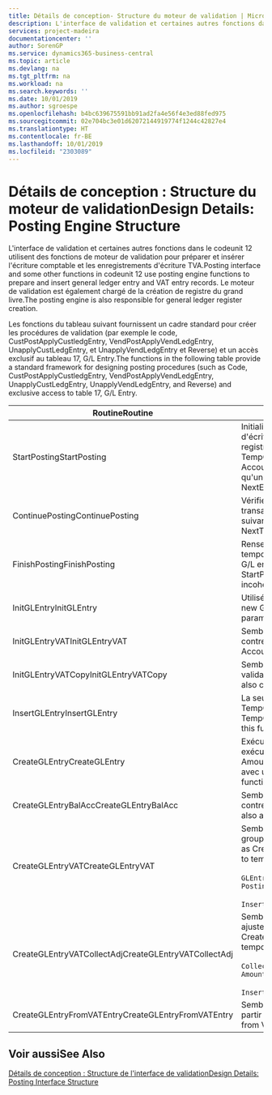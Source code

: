 ```yaml
---
title: Détails de conception- Structure du moteur de validation | Microsoft Docs
description: L'interface de validation et certaines autres fonctions dans le codeunit 12 utilisent des fonctions de moteur de validation pour préparer et insérer l'écriture comptable et les enregistrements d'écriture TVA. Le moteur de validation est également chargé de la création de registre du grand livre.
services: project-madeira
documentationcenter: ''
author: SorenGP
ms.service: dynamics365-business-central
ms.topic: article
ms.devlang: na
ms.tgt_pltfrm: na
ms.workload: na
ms.search.keywords: ''
ms.date: 10/01/2019
ms.author: sgroespe
ms.openlocfilehash: b4bc639675591bb91ad2fa4e56f4e3ed88fed975
ms.sourcegitcommit: 02e704bc3e01d62072144919774f1244c42827e4
ms.translationtype: HT
ms.contentlocale: fr-BE
ms.lasthandoff: 10/01/2019
ms.locfileid: "2303089"
---
```

# <a name="design-details-posting-engine-structure"></a><span data-ttu-id="6ed24-104">Détails de conception : Structure du moteur de validation</span><span class="sxs-lookup"><span data-stu-id="6ed24-104">Design Details: Posting Engine Structure</span></span>
<span data-ttu-id="6ed24-105">L'interface de validation et certaines autres fonctions dans le codeunit 12 utilisent des fonctions de moteur de validation pour préparer et insérer l'écriture comptable et les enregistrements d'écriture TVA.</span><span class="sxs-lookup"><span data-stu-id="6ed24-105">Posting interface and some other functions in codeunit 12 use posting engine functions to prepare and insert general ledger entry and VAT entry records.</span></span> <span data-ttu-id="6ed24-106">Le moteur de validation est également chargé de la création de registre du grand livre.</span><span class="sxs-lookup"><span data-stu-id="6ed24-106">The posting engine is also responsible for general ledger register creation.</span></span>  
  
 <span data-ttu-id="6ed24-107">Les fonctions du tableau suivant fournissent un cadre standard pour créer les procédures de validation (par exemple le code, CustPostApplyCustledgEntry, VendPostApplyVendLedgEntry, UnapplyCustLedgEntry, et UnapplyVendLedgEntry et Reverse) et un accès exclusif au tableau 17, G/L Entry.</span><span class="sxs-lookup"><span data-stu-id="6ed24-107">The functions in the following table provide a standard framework for designing posting procedures (such as Code, CustPostApplyCustledgEntry, VendPostApplyVendLedgEntry, UnapplyCustLedgEntry, UnapplyVendLedgEntry, and Reverse) and exclusive access to table 17, G/L Entry.</span></span>  
  
|<span data-ttu-id="6ed24-108">Routine</span><span class="sxs-lookup"><span data-stu-id="6ed24-108">Routine</span></span>|<span data-ttu-id="6ed24-109">Désignation</span><span class="sxs-lookup"><span data-stu-id="6ed24-109">Description</span></span>|  
|-------------|---------------------------------------|  
|<span data-ttu-id="6ed24-110">StartPosting</span><span class="sxs-lookup"><span data-stu-id="6ed24-110">StartPosting</span></span>|<span data-ttu-id="6ed24-111">Initialise le tampon de validation TempGLEntryBuf, verrouille les tableaix d'écriture comptable et écriture TVA, et initialise la période de comptabilité, le registre de comptabilité et le taux de change.</span><span class="sxs-lookup"><span data-stu-id="6ed24-111">Initializes posting buffer TempGLEntryBuf, locks G/L Entry and VAT Entry tables, and initializes Accounting Period, G/L Register, and Exchange Rate.</span></span> <span data-ttu-id="6ed24-112">Ne devrait être appelé qu'une fois, alors NextEntryNo est 0.</span><span class="sxs-lookup"><span data-stu-id="6ed24-112">Should be called only once, then NextEntryNo is 0.</span></span>|  
|<span data-ttu-id="6ed24-113">ContinuePosting</span><span class="sxs-lookup"><span data-stu-id="6ed24-113">ContinuePosting</span></span>|<span data-ttu-id="6ed24-114">Vérifie et valide la TVA sur encaissement pour le précédent incrément de transaction NextTransactionNo et prépare la validation de la ligne suivante.</span><span class="sxs-lookup"><span data-stu-id="6ed24-114">Checks and posts unrealized VAT for previous transaction increment NextTransactionNo and prepares post of next line.</span></span>|  
|<span data-ttu-id="6ed24-115">FinishPosting</span><span class="sxs-lookup"><span data-stu-id="6ed24-115">FinishPosting</span></span>|<span data-ttu-id="6ed24-116">Renseigne la validation en insérant des écritures comptables à partir de tampon temporaire dans le tableau de base de données.</span><span class="sxs-lookup"><span data-stu-id="6ed24-116">Completes posting by inserting G/L entries from temporary buffer into database table.</span></span> <span data-ttu-id="6ed24-117">Toujours utilisé avec StartPosting.</span><span class="sxs-lookup"><span data-stu-id="6ed24-117">Always used together with StartPosting.</span></span> <span data-ttu-id="6ed24-118">Vérifie les incohérences.</span><span class="sxs-lookup"><span data-stu-id="6ed24-118">Checks for inconsistencies.</span></span>|  
|<span data-ttu-id="6ed24-119">InitGLEntry</span><span class="sxs-lookup"><span data-stu-id="6ed24-119">InitGLEntry</span></span>|<span data-ttu-id="6ed24-120">Utilisé pour lancer la nouvelle écriture comptable pour Gen.</span><span class="sxs-lookup"><span data-stu-id="6ed24-120">Used to initialize new G/L entry for Gen.</span></span> <span data-ttu-id="6ed24-121">Jnl Line.</span><span class="sxs-lookup"><span data-stu-id="6ed24-121">Jnl Line.</span></span> <span data-ttu-id="6ed24-122">Retourne GLEntry comme paramètre.</span><span class="sxs-lookup"><span data-stu-id="6ed24-122">Returns GLEntry as parameter.</span></span>|  
|<span data-ttu-id="6ed24-123">InitGLEntryVAT</span><span class="sxs-lookup"><span data-stu-id="6ed24-123">InitGLEntryVAT</span></span>|<span data-ttu-id="6ed24-124">Semblable à InitGLEntry, mais affecte également Numéro de compte contrepartie et SummarizeVAT.</span><span class="sxs-lookup"><span data-stu-id="6ed24-124">Same as InitGLEntry, but also assigns Bal. Account No. and SummarizeVAT.</span></span>|  
|<span data-ttu-id="6ed24-125">InitGLEntryVATCopy</span><span class="sxs-lookup"><span data-stu-id="6ed24-125">InitGLEntryVATCopy</span></span>|<span data-ttu-id="6ed24-126">Semblable à InitGLEntryVAT, mais copie également les données des groupes de validation de l'écriture TVA avant SummarizeVAT.</span><span class="sxs-lookup"><span data-stu-id="6ed24-126">Similar to InitGLEntryVAT, but also copies posting groups data from VAT Entry before SummarizeVAT.</span></span>|  
|<span data-ttu-id="6ed24-127">InsertGLEntry</span><span class="sxs-lookup"><span data-stu-id="6ed24-127">InsertGLEntry</span></span>|<span data-ttu-id="6ed24-128">La seule fonction qui insère l'écriture comptable dans le tableau TempGLEntryBuf global.</span><span class="sxs-lookup"><span data-stu-id="6ed24-128">The only function that inserts G/L entry into global TempGLEntryBuf table.</span></span> <span data-ttu-id="6ed24-129">Utilisez toujours cette fonction pour insérer.</span><span class="sxs-lookup"><span data-stu-id="6ed24-129">Always use this function for insert.</span></span>|  
|<span data-ttu-id="6ed24-130">CreateGLEntry</span><span class="sxs-lookup"><span data-stu-id="6ed24-130">CreateGLEntry</span></span>|<span data-ttu-id="6ed24-131">Exécute InitGLEntry, affecte le montant des devises supplémentaires, puis exécute InsertGLEntry.</span><span class="sxs-lookup"><span data-stu-id="6ed24-131">Performs an InitGLEntry, assigns Additional Currency Amount, and then performs InsertGLEntry.</span></span> <span data-ttu-id="6ed24-132">Remplace plusieurs lignes de code avec un seul appel de fonction.</span><span class="sxs-lookup"><span data-stu-id="6ed24-132">Replaces several lines of code with a single function call.</span></span>|  
|<span data-ttu-id="6ed24-133">CreateGLEntryBalAcc</span><span class="sxs-lookup"><span data-stu-id="6ed24-133">CreateGLEntryBalAcc</span></span>|<span data-ttu-id="6ed24-134">Semblable à CreateGLEntry, mais affecte également Type de compte contrepartie et Numéro de compte contrepartie.</span><span class="sxs-lookup"><span data-stu-id="6ed24-134">Same as CreateGLEntry, but also assigns Bal. Account Type and Bal. Account No.</span></span>|  
|<span data-ttu-id="6ed24-135">CreateGLEntryVAT</span><span class="sxs-lookup"><span data-stu-id="6ed24-135">CreateGLEntryVAT</span></span>|<span data-ttu-id="6ed24-136">Semblable à CreateGLEntry, mais avec le traitement supplémentaire pour les groupes de validation et l'enregistrement sur un tampon TVA temporaire :</span><span class="sxs-lookup"><span data-stu-id="6ed24-136">Same as CreateGLEntry, but with additional processing for posting groups and saving to temporary VAT buffer:</span></span><br /><br /> `GLEntry.CopyPostingGroupsFromDtldCVBuf(DtldCVLedgEntryBuf,GenJnlLine."Gen. Posting Type");`<br /><br /> `InsertVATEntriesFromTemp(DtldCVLedgEntryBuf,GLEntry);`|  
|<span data-ttu-id="6ed24-137">CreateGLEntryVATCollectAdj</span><span class="sxs-lookup"><span data-stu-id="6ed24-137">CreateGLEntryVATCollectAdj</span></span>|<span data-ttu-id="6ed24-138">Semblable à CreateGLEntry, mais avec la collection supplémentaire des ajustements et l'enregistrement sur un tampon TVA temporaire :</span><span class="sxs-lookup"><span data-stu-id="6ed24-138">Same as CreateGLEntry, but with additional collection of adjustments and saving to temporary VAT buffer:</span></span><br /><br /> `CollectAdjustment(AdjAmount,GLEntry.Amount,GLEntry."Additional-Currency Amount",OriginalDateSet);`<br /><br /> `InsertVATEntriesFromTemp(DtldCVLedgEntryBuf,GLEntry);`|  
|<span data-ttu-id="6ed24-139">CreateGLEntryFromVATEntry</span><span class="sxs-lookup"><span data-stu-id="6ed24-139">CreateGLEntryFromVATEntry</span></span>|<span data-ttu-id="6ed24-140">Semblable à CreateGLEntry, mais copie également les groupes de validation à partir de l'écriture TVA.</span><span class="sxs-lookup"><span data-stu-id="6ed24-140">Same as CreateGLEntry, but also copies posting groups from VAT entry.</span></span>|  
  
## <a name="see-also"></a><span data-ttu-id="6ed24-141">Voir aussi</span><span class="sxs-lookup"><span data-stu-id="6ed24-141">See Also</span></span>  
 [<span data-ttu-id="6ed24-142">Détails de conception : Structure de l'interface de validation</span><span class="sxs-lookup"><span data-stu-id="6ed24-142">Design Details: Posting Interface Structure</span></span>](design-details-posting-interface-structure.md)